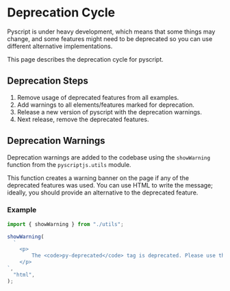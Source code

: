 # Deprecation Cycle

Pyscript is under heavy development, which means that some things may change, and some features might need to be deprecated so you can use different alternative implementations.

This page describes the deprecation cycle for pyscript.

## Deprecation Steps

1. Remove usage of deprecated features from all examples.
2. Add warnings to all elements/features marked for deprecation.
3. Release a new version of pyscript with the deprecation warnings.
4. Next release, remove the deprecated features.

## Deprecation Warnings

Deprecation warnings are added to the codebase using the `showWarning` function from the `pyscriptjs.utils` module.

This function creates a warning banner on the page if any of the deprecated features was used. You can use HTML to write the message; ideally, you should provide an alternative to the deprecated feature.

### Example

```js
import { showWarning } from "./utils";

showWarning(
  `
    <p>
        The <code>py-deprecated</code> tag is deprecated. Please use the <code>py-actual</code> tag instead. Please refer to <a href="#">this documentation page</a> for more information.
    </p>
`,
  "html",
);
```
